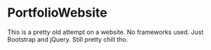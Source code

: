 # PortfolioWebsite
This is a pretty old attempt on a website. No frameworks used. Just Bootstrap and jQuery.
Still pretty chill tho.
